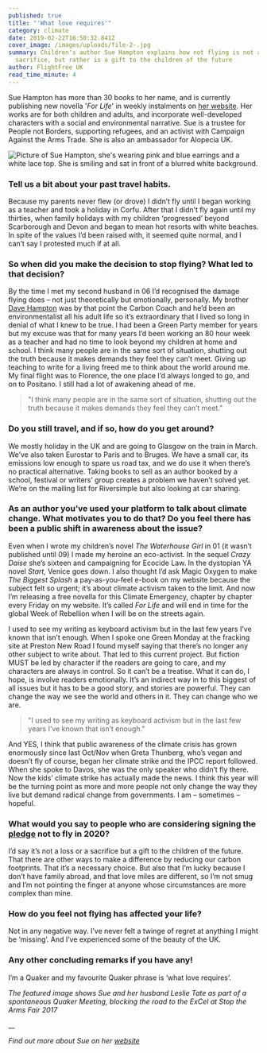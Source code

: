 ```yaml
---
published: true
title: "'What love requires'"
category: climate
date: 2019-02-22T16:50:32.841Z
cover_image: /images/uploads/file-2-.jpg
summary: Children's author Sue Hampton explains how not flying is not a
  sacrifice, but rather is a gift to the children of the future
author: FlightFree UK
read_time_minute: 4
---
```

Sue Hampton has more than 30 books to her name, and is currently publishing new novella '*For Life*' in weekly instalments on [her website](https://www.suehamptonauthor.co.uk/). Her works are for both children and adults, and incorporate well-developed characters with a social and environmental narrative. Sue is a trustee for People not Borders, supporting refugees, and an activist with Campaign Against the Arms Trade. She is also an ambassador for Alopecia UK.

![Picture of Sue Hampton, she's wearing pink and blue earrings and a white lace top. She is smiling and sat in front of a blurred white background. ](/images/uploads/sue-small-pic-.jpeg "Credit: Mikaela Morgan photography")

### **Tell us a bit about your past travel habits.**

Because my parents never flew (or drove) I didn’t fly until I began working as a teacher and took a holiday in Corfu. After that I didn’t fly again until my thirties, when family holidays with my children ‘progressed’ beyond Scarborough and Devon and began to mean hot resorts with white beaches. In spite of the values I’d been raised with, it seemed quite normal, and I can’t say I protested much if at all.

### **So when did you make the decision to stop flying? What led to that decision?**

By the time I met my second husband in 06 I’d recognised the damage flying does – not just theoretically but emotionally, personally. My brother [Dave Hampton](http://www.carboncoach.com/) was by that point the Carbon Coach and he’d been an environmentalist all his adult life so it’s extraordinary that I lived so long in denial of what I knew to be true. I had been a Green Party member for years but my excuse was that for many years I’d been working an 80 hour week as a teacher and had no time to look beyond my children at home and school. I think many people are in the same sort of situation, shutting out the truth because it makes demands they feel they can’t meet. Giving up teaching to write for a living freed me to think about the world around me. My final flight was to Florence, the one place I’d always longed to go, and on to Positano. I still had a lot of awakening ahead of me. 

> "I think many people are in the same sort of situation, shutting out the truth because it makes demands they feel they can’t meet."

### **Do you still travel, and if so, how do you get around?**

We mostly holiday in the UK and are going to Glasgow on the train in March. We’ve also taken Eurostar to Paris and to Bruges. We have a small car, its emissions low enough to spare us road tax, and we do use it when there’s no practical alternative. Taking books to sell as an author booked by a school, festival or writers’ group creates a problem we haven’t solved yet. We’re on the mailing list for Riversimple but also looking at car sharing.

### **As an author you’ve used your platform to talk about climate change. What motivates you to do that? Do you feel there has been a public shift in awareness about the issue?**

Even when I wrote my children’s novel *The Waterhouse Girl* in 01 (it wasn’t published until 09) I made my heroine an eco-activist. In the sequel *Crazy Daise* she’s sixteen and campaigning for Ecocide Law. In the dystopian YA novel *Start,* Venice goes down. I also thought I’d ask Magic Oxygen to make *The Biggest Splash* a pay-as-you-feel e-book on my website because the subject felt so urgent; it’s about climate activism taken to the limit. And now I’m releasing a free novella for this Climate Emergency, chapter by chapter every Friday on my website. It’s called *For Life* and will end in time for the global Week of Rebellion when I will be on the streets again. 

I used to see my writing as keyboard activism but in the last few years I’ve known that isn’t enough. When I spoke one Green Monday at the fracking site at Preston New Road I found myself saying that there’s no longer any other subject to write about. That led to this current project. But fiction MUST be led by character if the readers are going to care, and my characters are always in control. So it can’t be a treatise. What it can do, I hope, is involve readers emotionally. It’s an indirect way in to this biggest of all issues but it has to be a good story, and stories are powerful. They can change the way we see the world and others in it. They can change who we are. 

> "I used to see my writing as keyboard activism but in the last few years I’ve known that isn’t enough."

And YES, I think that public awareness of the climate crisis has grown enormously since last Oct/Nov when Greta Thunberg, who’s vegan and doesn’t fly of course, began her climate strike and the IPCC report followed. When she spoke to Davos, she was the only speaker who didn’t fly there. Now the kids’ climate strike has actually made the news. I think this year will be the turning point as more and more people not only change the way they live but demand radical change from governments. I am – sometimes – hopeful. 

### **What would you say to people who are considering signing the** **[pledge](https://www.flightfree.co.uk/pledge)** **not to fly in 2020?**

I’d say it’s not a loss or a sacrifice but a gift to the children of the future. That there are other ways to make a difference by reducing our carbon footprints. That it’s a necessary choice. But also that I’m lucky because I don’t have family abroad, and that love miles are different, so I’m not smug and I’m not pointing the finger at anyone whose circumstances are more complex than mine.

### **How do you feel not flying has affected your life?**

Not in any negative way. I’ve never felt a twinge of regret at anything I might be ‘missing’. And I’ve experienced some of the beauty of the UK.

### **Any other concluding remarks if you have any!**

I’m a Quaker and my favourite Quaker phrase is ‘what love requires’. 

*The featured image shows Sue and her husband Leslie Tate as part of a spontaneous Quaker Meeting, blocking the road to the ExCel at Stop the Arms Fair 2017*

__

*Find out more about Sue on her* *[website](https://www.suehamptonauthor.co.uk/)*